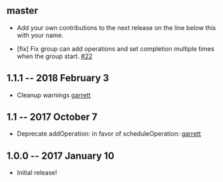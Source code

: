 ## master
* Add your own contributions to the next release on the line below this with your name.

- [fix] Fix group can add operations and set completion multiple times when the group start. [#22](https://github.com/pinterest/PINOperation/pull/22)

## 1.1.1 -- 2018 February 3
* Cleanup warnings [garrett](https://github.com/garrettmoon)

## 1.1 -- 2017 October 7
* Deprecate addOperation: in favor of scheduleOperation: [garrett](https://github.com/garrettmoon)

## 1.0.0 -- 2017 January 10

- Initial release!
